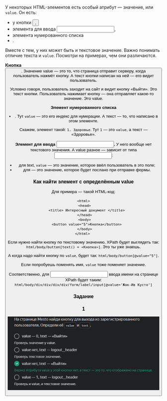 У некоторых HTML-элементов есть особый атрибут — значение, или `value`. Он есть:

- у кнопки <button>,
- элемента для ввода <input>,
- элемента нумерованного списка <li>.

Вместе с тем, у них может быть и текстовое значение. Важно понимать отличие текста и `value`. Посмотри на примерах, чем они различаются.

**Кнопка <button>**. Значение value — это то, что страница отправит серверу, когда пользователь нажмёт кнопку. А текст кнопки написан на ней — его видит пользователь.

Условно говоря, пользователь заходит на сайт и видит кнопку «Выйти». Это текст кнопки. Пользователь нажимает кнопку — она отправляет какое-то значение. Это value.

**Элемент нумерованного списка <li>**. Тут `value` — это его индекс для нумерации. А текст — то, что написано в этом элементе.

Скажем, элемент такой: `1. Здоровье`. Тут `1` — это `value`, а текст — «Здоровье».

**Элемент для ввода <input>.** У него вообще нет текстового значения. А value разное — зависит от типа <input>:

- для text, `value` — это значение, которое ввёл пользователь в это поле;
- для <checkbox> — это значение, которое будет послано при отправке формы.

### Как найти элемент с определённым value

Для примера — такой HTML-код:

```
<html>
 <head>
   <title> Интересный документ </title>
 </head>
 <body>
   <button value="5">Кнопка</button>
 </body>
</html> 
```

Если нужно найти кнопку по текстовому значению, XPath будет выглядеть так: `html/body/button[text() = «Кнопка»]`. Это ты уже знаешь.

А когда надо найти кнопку по `value`, будет так: `html/body/button[@value="5"]`.

Если попробуешь поменять имя, `value` тоже поменяет значение.

Соответственно, для <input> ввода имени на странице XPath будет таким: `html/body/div/div/div/div/form/label/input[@value='Жак-Ив Кусто']`

### Задание 
### 1 
![img_8.png](img%2Fimg_8.png)